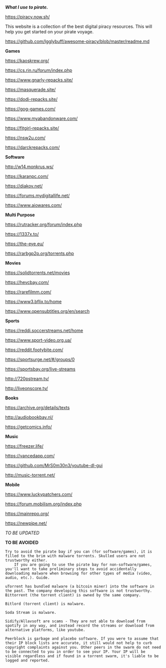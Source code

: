 **_What I use to pirate._**

https://piracy.now.sh/

This website is a collection of the best digital piracy resources. This will help you get started on your pirate voyage.

https://github.com/Igglybuff/awesome-piracy/blob/master/readme.md


**Games**

https://kaoskrew.org/

https://cs.rin.ru/forum/index.php

https://www.gnarly-repacks.site/

https://masquerade.site/

https://dodi-repacks.site/

https://gog-games.com/

https://www.myabandonware.com/

https://fitgirl-repacks.site/

https://nsw2u.com/

https://darckrepacks.com/

**Software**

http://w14.monkrus.ws/

https://karanpc.com/

https://diakov.net/

https://forums.mydigitallife.net/

https://www.aiowares.com/

**Multi Purpose**

https://rutracker.org/forum/index.php

https://1337x.to/

https://the-eye.eu/

https://rarbgp2p.org/torrents.php

**Movies**

https://solidtorrents.net/movies

https://hevcbay.com/

https://rarefilmm.com/

https://www3.bflix.to/home

https://www.opensubtitles.org/en/search

**Sports**

https://reddi.soccerstreams.net/home

https://www.sport-video.org.ua/

https://reddit.footybite.com/

https://sportsurge.net/#/groups/0

https://sportsbay.org/live-streams

http://720pstream.tv/

http://liveonscore.tv/

**Books**

https://archive.org/details/texts

http://audiobookbay.nl/

https://getcomics.info/

**Music**

https://freezer.life/

https://vancedapp.com/

https://github.com/MrS0m30n3/youtube-dl-gui

http://music-torrent.net/

**Mobile**

https://www.luckypatchers.com/

https://forum.mobilism.org/index.php

https://mainrepo.org/

https://newpipe.net/




_TO BE UPDATED_



**TO BE AVOIDED**



    Try to avoid the pirate bay if you can (for software/games), it is filled to the brim with malware torrents. Skulled users are not trustworthy either.
        If you are going to use the pirate bay for non-software/games, you'll want to take preliminary steps to avoid accidentally downloading malware when browsing for other types of media (video, audio, etc.). Guide.

    uTorrent has bundled malware (a bitcoin miner) into the software in the past. The company developing this software is not trustworthy. Bittorrent (the torrent client) is owned by the same company.

    Bitlord (torrent client) is malware.

    Soda Stream is malware.

    Sidify/Allavsoft are scams - They are not able to download from spotify in any way, and instead record the streams or download from alternative platforms, like youtube.

    Peerblock is garbage and placebo software. If you were to assume that their IP block lists are accurate, it still would not help to curb copyright complaints against you. Other peers in the swarm do not need to be connected to you in order to see your IP. Your IP will be visible regardless and if found in a torrent swarm, it's liable to be logged and reported.
